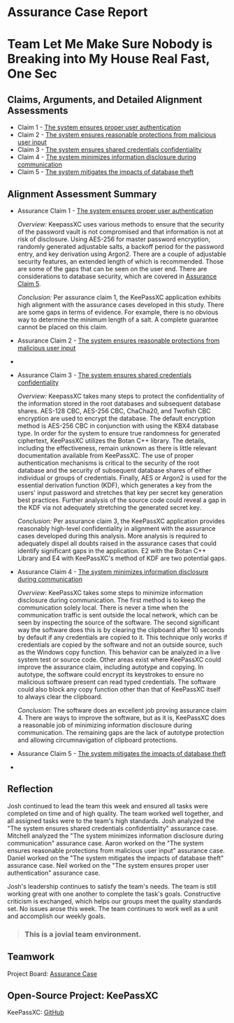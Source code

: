 # Assurance Case Report

# Team Let Me Make Sure Nobody is Breaking into My House Real Fast, One Sec

## Claims, Arguments, and Detailed Alignment Assessments
* Claim 1 - [The system ensures proper user authentication](https://github.com/JCKelley-CYBR/CYBR-8420-SoftwareAssurance/edit/Adding-Claims-Remaining/AssuranceCases/User_Auth)
* Claim 2 - [The system ensures reasonable protections from malicious user input](https://github.com/JCKelley-CYBR/CYBR-8420-SoftwareAssurance/tree/main/AssuranceCases/MaliciousUserInput)
* Claim 3 - [The system ensures shared credentials confidentiality](https://github.com/JCKelley-CYBR/CYBR-8420-SoftwareAssurance/edit/Adding-Claims-Remaining/AssuranceCases/Credential_Confidentiality)
* Claim 4 - [The system minimizes information disclosure during communication](https://github.com/JCKelley-CYBR/CYBR-8420-SoftwareAssurance/edit/Adding-Claims-Remaining/AssuranceCases/Communication_Disclosure)
* Claim 5 - [The system mitigates the impacts of database theft](https://github.com/JCKelley-CYBR/CYBR-8420-SoftwareAssurance/edit/Adding-Claims-Remaining/AssuranceCases/Database_Theft)

## Alignment Assessment Summary
* Assurance Claim 1 - [The system ensures proper user authentication](https://github.com/JCKelley-CYBR/CYBR-8420-SoftwareAssurance/edit/Adding-Claims-Remaining/AssuranceCases/User_Auth)
  
  *Overview:* KeepassXC uses various methods to ensure that the security of the password vault is not compromised and that information is not at risk of disclosure. Using AES-256 for master password encryption, randomly generated adjustable salts, a backoff period for the password entry, and key derivation using Argon2. There are a couple of adjustable security features, an extended length of which is recommended. Those are some of the gaps that can be seen on the user end. There are considerations to database security, which are covered in [Assurance Claim 5](https://github.com/JCKelley-CYBR/CYBR-8420-SoftwareAssurance/edit/Adding-Claims-Remaining/AssuranceCases/Database_Theft).
  
  *Conclusion:* Per assurance claim 1, the KeePassXC application exhibits high alignment with the assurance cases developed in this study. There are some gaps in terms of evidence. For example, there is no obvious way to determine the minimum length of a salt. A complete guarantee cannot be placed on this claim.

* Assurance Claim 2 - [The system ensures reasonable protections from malicious user input](https://github.com/JCKelley-CYBR/CYBR-8420-SoftwareAssurance/tree/main/AssuranceCases/MaliciousUserInput)
- 
* Assurance Claim 3 - [The system ensures shared credentials confidentiality](https://github.com/JCKelley-CYBR/CYBR-8420-SoftwareAssurance/edit/Adding-Claims-Remaining/AssuranceCases/Credential_Confidentiality)

  *Overview:* KeepassXC takes many steps to protect the confidentiality of the information stored in the root databases and subsequent database shares. AES-128 CBC, AES-256 CBC, ChaCha20, and Twofish CBC encryption are used to encrypt the database. The default encryption method is AES-256 CBC in conjunction with using the KBX4 database type. In order for the system to ensure true randomness for generated ciphertext, KeePassXC utilizes the Botan C++ library. The details, including the effectiveness, remain unknown as there is little relevant documentation available from KeePassXC. The use of proper authentication mechanisms is critical to the security of the root database and the security of subsequent database shares of either individual or groups of credentials. Finally, AES or Argon2 is used for the essential derivation function (KDF), which generates a key from the users' input password and stretches that key per secret key generation best practices. Further analysis of the source code could reveal a gap in the KDF via not adequately stretching the generated secret key.

  *Conclusion:* Per assurance claim 3, the KeePassXC application provides reasonably high-level confidentiality in alignment with the assurance cases developed during this analysis. More analysis is required to adequately dispel all doubts raised in the assurance cases that could identify significant gaps in the application. E2 with the Botan C++ Library and E4 with KeePassXC's method of KDF are two potential gaps.

* Assurance Claim 4 - [The system minimizes information disclosure during communication](https://github.com/JCKelley-CYBR/CYBR-8420-SoftwareAssurance/edit/Adding-Claims-Remaining/AssuranceCases/Communication_Disclosure)

  *Overview*: KeePassXC takes some steps to minimize information disclosure during communication. The first method is to keep the communication solely local. There is never a time when the communication traffic is sent outside the local network, which can be seen by inspecting the source of the software. The second significant way the software does this is by clearing the clipboard after 10 seconds by default if any credentials are copied to it. This technique only works if credentials are copied by the software and not an outside source, such as the Windows copy function. This behavior can be analyzed in a live system test or source code. Other areas exist where KeePassXC could improve the assurance claim, including autotype and copying. In autotype, the software could encrypt its keystrokes to ensure no malicious software present can read typed credentials. The software could also block any copy function other than that of KeePassXC itself to always clear the clipboard.

  *Conclusion*: The software does an excellent job proving assurance claim 4. There are ways to improve the software, but as it is, KeePassXC does a reasonable job of minimizing information disclosure during communication. The remaining gaps are the lack of autotype protection and allowing circumnavigation of clipboard protections.   

* Assurance Claim 5 - [The system mitigates the impacts of database theft](https://github.com/JCKelley-CYBR/CYBR-8420-SoftwareAssurance/edit/Adding-Claims-Remaining/AssuranceCases/Database_Theft)
- 

## Reflection
Josh continued to lead the team this week and ensured all tasks were completed on time and of high quality. The team worked well together, and all assigned tasks were to the team's high standards. Josh analyzed the "The system ensures shared credentials confidentiality" assurance case. Mitchell analyzed the "The system minimizes information disclosure during communication" assurance case. Aaron worked on the "The system ensures reasonable protections from malicious user input" assurance case. Daniel worked on the "The system mitigates the impacts of database theft" assurance case. Neil worked on the "The system ensures proper user authentication" assurance case. 

Josh's leadership continues to satisfy the team's needs. The team is still working great with one another to complete the task's goals. Constructive criticism is exchanged, which helps our groups meet the quality standards set. No issues arose this week. The team continues to work well as a unit and accomplish our weekly goals. 

> ### This is a __jovial__ team environment.

## Teamwork

Project Board: [Assurance Case](https://github.com/users/JCKelley-CYBR/projects/3/views/1)

## Open-Source Project: KeePassXC

KeePassXC: [GitHub](https://github.com/keepassxreboot/keepassxc)
